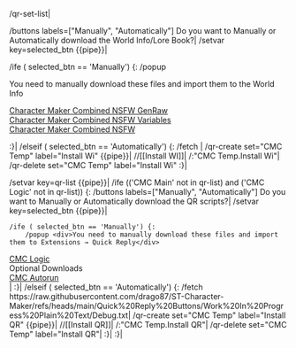 /qr-set-list|

/buttons labels=["Manually", "Automatically"] Do you want to Manually or Automatically download the World Info/Lore Book?|
/setvar key=selected_btn {{pipe}}|

/ife ( selected_btn == 'Manually') {:
	/popup <div>You need to manually download these files and import them to the World Info</div>
<div><a href="https://github.com/drago87/ST-Character-Maker/blob/main/Lorebooks/Character%20Maker%20Combined%20NSFW%20GenRaw.json">Character Maker Combined NSFW GenRaw</a></div>
<div><a href="https://github.com/drago87/ST-Character-Maker/blob/main/Lorebooks/Character%20Maker%20Combined%20NSFW%20Variables.json">Character Maker Combined NSFW Variables</a></div>
<div><a href="https://github.com/drago87/ST-Character-Maker/blob/main/Lorebooks/Character%20Maker%20Combined%20NSFW.json">Character Maker Combined NSFW</a></div>

:}|
/elseif ( selected_btn == 'Automatically') {:
	/fetch |
	/qr-create set="CMC Temp" label="Install Wi" {{pipe}}|
	//[[Install WI]]|
	/:"CMC Temp.Install Wi"|
	/qr-delete set="CMC Temp" label="Install Wi"
:}|

/setvar key=qr-list {{pipe}}|
/ife (('CMC Main' not in qr-list) and ('CMC Logic' not in qr-list)) {:
	/buttons labels=["Manually", "Automatically"] Do you want to Manually or Automatically download the QR scripts?|
	/setvar key=selected_btn {{pipe}}|
	
	/ife ( selected_btn == 'Manually') {:
		/popup <div>You need to manually download these files and import them to Extensions → Quick Reply</div>
<div><a href="https://github.com/drago87/ST-Character-Maker/blob/main/Quick%20Reply%20Buttons/Character%20Maker%20V4.json">CMC Logic</a></div>
<div>Optional Downloads</div><div><a href="https://github.com/drago87/ST-Character-Maker/blob/main/Quick%20Reply%20Buttons/Autorun.json">CMC Autorun</a></div>|
	:}|
	/elseif ( selected_btn == 'Automatically') {:
		/fetch https://raw.githubusercontent.com/drago87/ST-Character-Maker/refs/heads/main/Quick%20Reply%20Buttons/Work%20In%20Progress%20Plain%20Text/Debug.txt|
		/qr-create set="CMC Temp" label="Install QR" {{pipe}}|
		//[[Install QR]]|
		/:"CMC Temp.Install QR"|
		/qr-delete set="CMC Temp" label="Install QR"|
	:}|
:}|